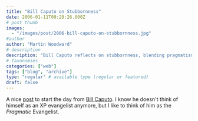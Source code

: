 ```yaml
---
title: "Bill Caputo on Stubbornness"
date: 2006-01-11T09:29:26.000Z
# post thumb
images:
  - "/images/post/2006-bill-caputo-on-stubbornness.jpg"
#author
author: "Martin Woodward"
# description
description: "Bill Caputo reflects on stubbornness, blending pragmatism and experience in a thought-provoking morning read for all."
# Taxonomies
categories: ["web"]
tags: ["blog", "archive"]
type: "regular" # available type (regular or featured)
draft: false
---
```

A nice [post](http://www.williamcaputo.com/archives/000256.html) to start the day from [Bill Caputo](http://www.williamcaputo.com/).  I know he doesn't think of himself as an XP evangelist anymore, but I like to think of him as the *Pragmatic* Evangelist.